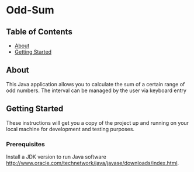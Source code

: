 # Odd-Sum

## Table of Contents

- [About](#about)
- [Getting Started](#getting_started)

## About <a name = "about"></a>

This Java application allows you to calculate the sum of a certain range of odd numbers.
The interval can be managed by the user via keyboard entry

## Getting Started <a name = "getting_started"></a>

These instructions will get you a copy of the project up and running on your local machine for development and testing purposes.

### Prerequisites

Install a JDK version to run Java software
http://www.oracle.com/technetwork/java/javase/downloads/index.html.
